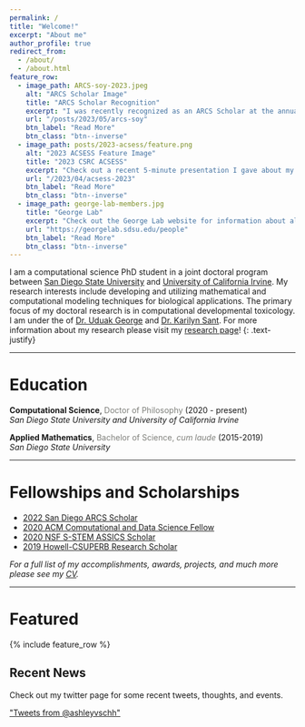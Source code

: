```yaml
---
permalink: /
title: "Welcome!"
excerpt: "About me"
author_profile: true
redirect_from: 
  - /about/
  - /about.html
feature_row:
  - image_path: ARCS-soy-2023.jpeg
    alt: "ARCS Scholar Image"
    title: "ARCS Scholar Recognition"
    excerpt: "I was recently recognized as an ARCS Scholar at the annual Scientist of the Year Event!"
    url: "/posts/2023/05/arcs-soy"
    btn_label: "Read More"
    btn_class: "btn--inverse"
  - image_path: posts/2023-acsess/feature.png
    alt: "2023 ACSESS Feature Image"
    title: "2023 CSRC ACSESS"
    excerpt: "Check out a recent 5-minute presentation I gave about my recent research efforts and the related blog post."
    url: "/2023/04/acsess-2023"
    btn_label: "Read More"
    btn_class: "btn--inverse"
  - image_path: george-lab-members.jpg
    title: "George Lab"
    excerpt: "Check out the George Lab website for information about all the cool work we are working on!"
    url: "https://georgelab.sdsu.edu/people"
    btn_label: "Read More"
    btn_class: "btn--inverse"    
---
```


I am a computational science PhD student in a joint doctoral program between [San Diego State University](https://www.sdsu.edu/) and [University of California Irvine](https://uci.edu/). My research interests include developing and utilizing mathematical and computational modeling techniques for biological applications. The primary focus of my doctoral research is in computational developmental toxicology. I am under the of [Dr. Uduak George](https://georgelab.sdsu.edu/) and [Dr. Karilyn Sant](https://publichealth.sdsu.edu/people/karilyn-sant/). For more information about my research please visit my [research page](/research)!
{: .text-justify}

<hr>

# Education

<b>Computational Science</b>, <font color="#7e7f7a">Doctor of Philosophy</font> (2020 - present)
<br><i>San Diego State University and University of California Irvine</i>

<b>Applied Mathematics</b>, <font color="#7e7f7a">Bachelor of Science, <i>cum laude</i></font> (2015-2019)
<br><i>San Diego State University</i>

<hr>

# Fellowships and Scholarships

- [2022 San Diego ARCS Scholar](https://san-diego.arcsfoundation.org/scholars/2022-2023-arcs-scholars)
- [2020 ACM Computational and Data Science Fellow](https://www.sighpc.org/for-your-career/fellowships/2020-fellowship-winners)
- [2020 NSF S-STEM ASSICS Scholar](https://sites.google.com/sdsu.edu/assics/home)
- [2019 Howell-CSUPERB Research Scholar](https://www.howellfoundation.org/csuperb-2019-scholars/)

_For a full list of my accomplishments, awards, projects, and much more please see my [CV](/files/AVSchwartzCV.pdf)._
<hr>

# Featured 

{% include feature_row %}

## Recent News

Check out my twitter page for some recent tweets, thoughts, and events.

<a class="twitter-timeline" data-height="400" data-theme="dark" href="https://twitter.com/ashleyvschh?ref_src=twsrc%5Etfw">"Tweets from @ashleyvschh"</a> <script async src="https://platform.twitter.com/widgets.js" charset="utf-8"></script>